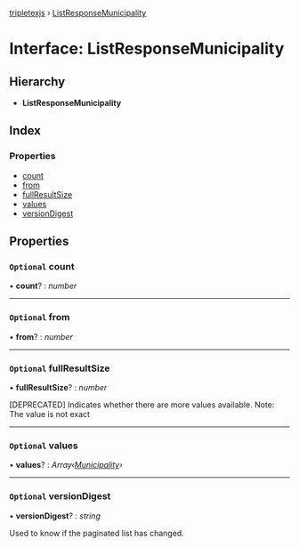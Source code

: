 [tripletexjs](../README.md) › [ListResponseMunicipality](listresponsemunicipality.md)

# Interface: ListResponseMunicipality

## Hierarchy

* **ListResponseMunicipality**

## Index

### Properties

* [count](listresponsemunicipality.md#optional-count)
* [from](listresponsemunicipality.md#optional-from)
* [fullResultSize](listresponsemunicipality.md#optional-fullresultsize)
* [values](listresponsemunicipality.md#optional-values)
* [versionDigest](listresponsemunicipality.md#optional-versiondigest)

## Properties

### `Optional` count

• **count**? : *number*

___

### `Optional` from

• **from**? : *number*

___

### `Optional` fullResultSize

• **fullResultSize**? : *number*

[DEPRECATED] Indicates whether there are more values available. Note: The value is not exact

___

### `Optional` values

• **values**? : *Array‹[Municipality](municipality.md)›*

___

### `Optional` versionDigest

• **versionDigest**? : *string*

Used to know if the paginated list has changed.
